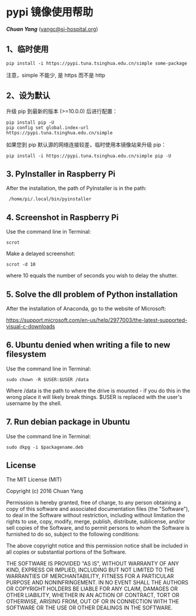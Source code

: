 # pypi 镜像使用帮助
***Chuan Yang*** (<yangc@sj-hospital.org>)

## 1、临时使用
```
pip install -i https://pypi.tuna.tsinghua.edu.cn/simple some-package
```

注意，simple 不能少, 是 https 而不是 http

## 2、设为默认

升级 pip 到最新的版本 (>=10.0.0) 后进行配置：

```
pip install pip -U
pip config set global.index-url https://pypi.tuna.tsinghua.edu.cn/simple
```

如果您到 pip 默认源的网络连接较差，临时使用本镜像站来升级 pip：
```
pip install -i https://pypi.tuna.tsinghua.edu.cn/simple pip -U
```

## 3. PyInstaller in Raspberry Pi
After the installation, the path of PyInstaller is in the path:
```
 /home/pi/.local/bin/pyinstaller 
```

## 4. Screenshot in Raspberry Pi
Use the command line in Terminal:
```
scrot
```
Make a delayed screenshot:
```
scrot -d 10
```
where 10 equals the number of seconds you wish to delay the shutter.


## 5. Solve the dll problem of Python installation
After the installation of Anaconda, go to the website of Microsoft:

https://support.microsoft.com/en-us/help/2977003/the-latest-supported-visual-c-downloads


## 6. Ubuntu denied when writing a file to new filesystem
Use the command line in Terminal:
```
sudo chown -R $USER:$USER /data
```

Where /data is the path to where the drive is mounted - if you do this in the wrong place it will likely break things.
$USER is replaced with the user's username by the shell.


## 7. Run debian package in Ubuntu
Use the command line in Terminal:
```
sudo dkpg -i $packagename.deb
```


## License
The MIT License (MIT)

Copyright (c) 2016 Chuan Yang

Permission is hereby granted, free of charge, to any person obtaining a copy
of this software and associated documentation files (the "Software"), to deal
in the Software without restriction, including without limitation the rights
to use, copy, modify, merge, publish, distribute, sublicense, and/or sell
copies of the Software, and to permit persons to whom the Software is
furnished to do so, subject to the following conditions:

The above copyright notice and this permission notice shall be included in all
copies or substantial portions of the Software.

THE SOFTWARE IS PROVIDED "AS IS", WITHOUT WARRANTY OF ANY KIND, EXPRESS OR
IMPLIED, INCLUDING BUT NOT LIMITED TO THE WARRANTIES OF MERCHANTABILITY,
FITNESS FOR A PARTICULAR PURPOSE AND NONINFRINGEMENT. IN NO EVENT SHALL THE
AUTHORS OR COPYRIGHT HOLDERS BE LIABLE FOR ANY CLAIM, DAMAGES OR OTHER
LIABILITY, WHETHER IN AN ACTION OF CONTRACT, TORT OR OTHERWISE, ARISING FROM,
OUT OF OR IN CONNECTION WITH THE SOFTWARE OR THE USE OR OTHER DEALINGS IN THE
SOFTWARE.
